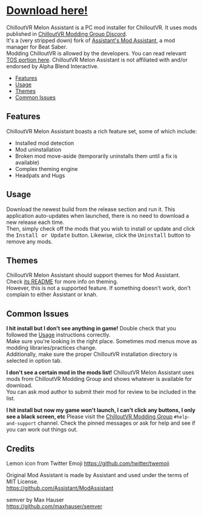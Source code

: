 # [Download here!](https://github.com/knah/CVRMelonAssistant/releases/latest)

ChilloutVR Melon Assistant is a PC mod installer for ChilloutVR. It uses mods published in [ChilloutVR Modding Group Discord](https://discord.gg/dndGPM3bxu).  
It's a (very stripped down) fork of [Assistant's Mod Assistant](https://github.com/Assistant/ModAssistant), a mod manager for Beat Saber.  
Modding ChilloutVR is allowed by the developers. You can read relevant [TOS portion here](https://docs.abinteractive.net/official/legal/tos/#7-modding-our-games).
ChilloutVR Melon Assistant is not affiliated with and/or endorsed by Alpha Blend Interactive.

* [Features](#Features)
* [Usage](#Usage)
* [Themes](#Themes)
* [Common Issues](#Common-Issues)

## Features

ChilloutVR Melon Assistant boasts a rich feature set, some of which include:
* Installed mod detection
* Mod uninstallation
* Broken mod move-aside (temporarily uninstalls them until a fix is available)
* Complex theming engine
* Headpats and Hugs

## Usage
Download the newest build from the release section and run it. This application auto-updates when launched, there is no need to download a new release each time.  
Then, simply check off the mods that you wish to install or update and click the <kbd>Install or Update</kbd> button. Likewise, click the <kbd>Uninstall</kbd> button to remove any mods.


## Themes
ChilloutVR Melon Assistant should support themes for Mod Assistant. Check [its README](https://github.com/Assistant/ModAssistant#themes) for more info on theming.  
However, this is not a supported feature. If something doesn't work, don't complain to either Assistant or knah.

## Common Issues
**I hit install but I don't see anything in game!**
  Double check that you followed the [Usage](#usage) instructions correctly.  
  Make sure you're looking in the right place. Sometimes mod menus move as modding libraries/practices change.  
  Additionally, make sure the proper ChilloutVR installation directory is selected in option tab.
  
**I don't see a certain mod in the mods list!**
  ChilloutVR Melon Assistant uses mods from ChilloutVR Modding Group and shows whatever is available for download.  
  You can ask mod author to submit their mod for review to be included in the list. 
  
**I hit install but now my game won't launch, I can't click any buttons, I only see a black screen, etc**
  Please visit the [ChilloutVR Modding Group](https://discord.gg/dndGPM3bxu) `#help-and-support` channel. Check the pinned messages or ask for help and see if you can work out things out.
  
## Credits
Lemon icon from Twitter Emoji
https://github.com/twitter/twemoji

Original Mod Assistant is made by Assistant and used under the terms of MIT License.  
https://github.com/Assistant/ModAssistant

semver by Max Hauser  
https://github.com/maxhauser/semver
